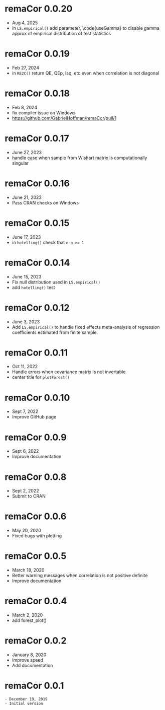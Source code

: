 # remaCor 0.0.20
 - Aug 4, 2025
 - in `LS.empirical()` add parameter, \code{useGamma} to disable gamma approx of empirical distribution of test statistics

 # remaCor 0.0.19
 - Feb 27, 2024
 - in `RE2C()` return QE, QEp, Isq, etc even when correlation is not diagonal

# remaCor 0.0.18
 - Feb 8, 2024
 - fix compiler issue on Windows
  - https://github.com/GabrielHoffman/remaCor/pull/1

# remaCor 0.0.17
 - June 27, 2023
 - handle case when sample from Wishart matrix is computationally singular

# remaCor 0.0.16
 - June 21, 2023
 - Pass CRAN checks on Windows

# remaCor 0.0.15
 - June 17, 2023
 - in `hotelling()` check that `n-p >= 1` 

# remaCor 0.0.14
 - June 15, 2023
 - Fix null distribution used in `LS.empirical()`
 - add `hotelling()` test

# remaCor 0.0.12
 - June 3, 2023
 - Add `LS.empirical()` to handle fixed effects meta-analysis of regression coefficients estimated from finite sample.

# remaCor 0.0.11
 - Oct 11, 2022
 - Handle errors when covariance matrix is not invertable
 - center title for `plotForest()`

# remaCor 0.0.10
 - Sept 7, 2022
 - Improve GitHub page

# remaCor 0.0.9
 - Sept 6, 2022
 - Improve documentation

# remaCor 0.0.8
 - Sept 2, 2022
 - Submit to CRAN

# remaCor 0.0.6 
 - May 20, 2020
 - Fixed bugs with plotting

# remaCor 0.0.5 
 - March 18, 2020
 - Better warning messages when correlation is not positive definite
 - Improve documentation

# remaCor 0.0.4 
 - March 2, 2020
 - add forest_plot()

# remaCor 0.0.2 
 - January 8, 2020
 - Improve speed
 - Add documentation

# remaCor 0.0.1
	- December 19, 2019
	- Initial version